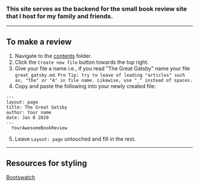 ### This site serves as the backend for the small book review site that I host for my family and friends.
---  

## To make a review   

1. Navigate to the [contents](content/) folder.
2. Click the ```Create new file``` button towards the top right.
3. Give your file a name i.e., if you read "The Great Gatsby" name your file ```great_gatsby.md```. ```Pro Tip: try to leave of leading "articles" such as, "the" or "A" in file name. Likewise, use "_" instead of spaces.```
4. Copy and paste the following into your newly created file:
```
---
layout: page
title: The Great Gatsby
author: Your name
date: Jan 8 2020
---
  YourAwesomeBookReview 
```
5. Leave ```Layout: page``` untouched and fill in the rest.  

---
## Resources for styling
[Bootswatch](https://bootswatch.com/sketchy/)
